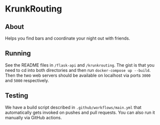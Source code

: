 # KrunkRouting

## About

Helps you find bars and coordinate your night out with friends.

## Running

See the README files in `/flask-api` and `/krunkrouting`. The gist is that you need to cd into both directories and then run `docker-compose up --build`. Then the two web servers should be available on localhost via ports `3000` and `5000` respectively.

## Testing

We have a build script described in `.github/workflows/main.yml` that automatically gets invoked on pushes and pull requests. You can also run it manually via GitHub actions.